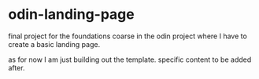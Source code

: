 # odin-landing-page
final project for the foundations coarse in the odin project where I have to create a basic landing page.

as for now I am just building out the template. specific content to be added after.
